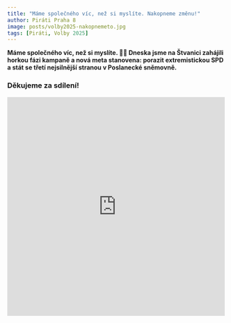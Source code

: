 ```yaml
---
title: "Máme společného víc, než si myslíte. Nakopneme změnu!"
author: Piráti Praha 8
image: posts/volby2025-nakopnemeto.jpg
tags: [Piráti, Volby 2025]
---
```


**Máme společného víc, než si myslíte. 🏴‍☠️ Dneska jsme na Štvanici zahájili horkou fázi kampaně a nová meta stanovena: porazit extremistickou SPD a stát se třetí nejsilnější stranou v Poslanecké sněmovně.**

### Děkujeme za sdílení!

<iframe src="https://www.facebook.com/plugins/post.php?href=https%3A%2F%2Fwww.facebook.com%2Fpiratipraha8%2Fposts%2Fpfbid02aVpJ1eoZA7H5XexNJzdRSmtmsVogBwpn7GmzCwkQ4BAFHdCc4nWF36uTQcxbKvwFl&show_text=true&width=500" width="500" height="504" style="border:none;overflow:hidden" scrolling="no" frameborder="0" allowfullscreen="true" allow="autoplay; clipboard-write; encrypted-media; picture-in-picture; web-share"></iframe>